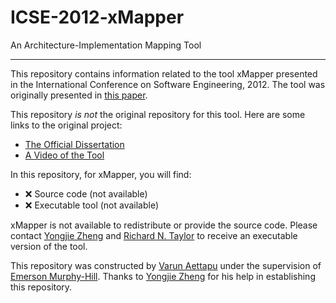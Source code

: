 # ICSE-2012-xMapper
An Architecture-Implementation Mapping Tool
***
This repository contains information related to the tool xMapper presented in the International Conference on Software Engineering, 2012. The tool was originally presented in [this paper](http://ieeexplore.ieee.org/xpl/articleDetails.jsp?arnumber=6227064).

This repository _is not_ the original repository for this tool. Here are some links to the original project:
* [The Official Dissertation](http://y.web.umkc.edu/yzheng/doc/dissertation-zheng.pdf)
* [A Video of the Tool](https://www.youtube.com/watch?v=ArpMIpaHeZU)

In this repository, for xMapper, you will find:
* :x: Source code (not available)
* :x: Executable tool (not available)

xMapper is not available to redistribute or provide the source code. Please contact [Yongjie Zheng](http://y.web.umkc.edu/yzheng/) and [Richard N. Taylor](https://www.ics.uci.edu/~taylor/) to receive an executable version of the tool.

This repository was constructed by [Varun Aettapu](https://github.com/varunaettapu) under the supervision of [Emerson Murphy-Hill](https://github.com/CaptainEmerson). Thanks to [Yongjie Zheng](http://y.web.umkc.edu/yzheng/) for his help in establishing this repository.
